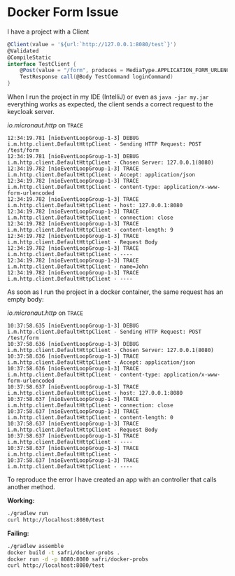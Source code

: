 # Docker Form Issue

I have a project with a Client

```groovy
@Client(value = '${url:`http://127.0.0.1:8080/test`}')
@Validated
@CompileStatic
interface TestClient {
    @Post(value = "/form", produces = MediaType.APPLICATION_FORM_URLENCODED)
    TestResponse call(@Body TestCommand loginCommand)
}

```

When I run the project in my IDE (IntelliJ) or even as `java -jar my.jar` everything works as expected,
the client sends a correct request to the keycloak server.

*io.micronaut.http* on `TRACE`
```log
12:34:19.781 [nioEventLoopGroup-1-3] DEBUG i.m.http.client.DefaultHttpClient - Sending HTTP Request: POST /test/form
12:34:19.781 [nioEventLoopGroup-1-3] DEBUG i.m.http.client.DefaultHttpClient - Chosen Server: 127.0.0.1(8080)
12:34:19.782 [nioEventLoopGroup-1-3] TRACE i.m.http.client.DefaultHttpClient - Accept: application/json
12:34:19.782 [nioEventLoopGroup-1-3] TRACE i.m.http.client.DefaultHttpClient - content-type: application/x-www-form-urlencoded
12:34:19.782 [nioEventLoopGroup-1-3] TRACE i.m.http.client.DefaultHttpClient - host: 127.0.0.1:8080
12:34:19.782 [nioEventLoopGroup-1-3] TRACE i.m.http.client.DefaultHttpClient - connection: close
12:34:19.782 [nioEventLoopGroup-1-3] TRACE i.m.http.client.DefaultHttpClient - content-length: 9
12:34:19.782 [nioEventLoopGroup-1-3] TRACE i.m.http.client.DefaultHttpClient - Request Body
12:34:19.782 [nioEventLoopGroup-1-3] TRACE i.m.http.client.DefaultHttpClient - ----
12:34:19.782 [nioEventLoopGroup-1-3] TRACE i.m.http.client.DefaultHttpClient - name=John
12:34:19.782 [nioEventLoopGroup-1-3] TRACE i.m.http.client.DefaultHttpClient - ----
```

As soon as I run the project in a docker container, the same request has an empty body:

*io.micronaut.http* on `TRACE`
```log
10:37:58.635 [nioEventLoopGroup-1-3] DEBUG i.m.http.client.DefaultHttpClient - Sending HTTP Request: POST /test/form
10:37:58.636 [nioEventLoopGroup-1-3] DEBUG i.m.http.client.DefaultHttpClient - Chosen Server: 127.0.0.1(8080)
10:37:58.636 [nioEventLoopGroup-1-3] TRACE i.m.http.client.DefaultHttpClient - Accept: application/json
10:37:58.636 [nioEventLoopGroup-1-3] TRACE i.m.http.client.DefaultHttpClient - content-type: application/x-www-form-urlencoded
10:37:58.637 [nioEventLoopGroup-1-3] TRACE i.m.http.client.DefaultHttpClient - host: 127.0.0.1:8080
10:37:58.637 [nioEventLoopGroup-1-3] TRACE i.m.http.client.DefaultHttpClient - connection: close
10:37:58.637 [nioEventLoopGroup-1-3] TRACE i.m.http.client.DefaultHttpClient - content-length: 0
10:37:58.637 [nioEventLoopGroup-1-3] TRACE i.m.http.client.DefaultHttpClient - Request Body
10:37:58.637 [nioEventLoopGroup-1-3] TRACE i.m.http.client.DefaultHttpClient - ----
10:37:58.637 [nioEventLoopGroup-1-3] TRACE i.m.http.client.DefaultHttpClient - 
10:37:58.637 [nioEventLoopGroup-1-3] TRACE i.m.http.client.DefaultHttpClient - ----
```
To reproduce the error I have created an app with an controller that calls another method.

**Working:**  
```sh
./gradlew run
curl http://localhost:8080/test
```

**Failing:**  
```sh
./gradlew assemble 
docker build -t safri/docker-probs . 
docker run -d -p 8080:8080 safri/docker-probs
curl http://localhost:8080/test
```


